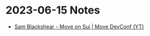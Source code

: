 # 2023-06-15 Notes

- [Sam Blackshear - Move on Sui | Move DevConf (YT)](https://www.youtube.com/watch?v=xMsE1X4wio4)
